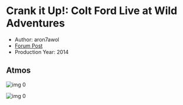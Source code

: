 # Crank it Up!: Colt Ford Live at Wild Adventures

* Author: aron7awol
* [Forum Post](https://www.avsforum.com/threads/bass-eq-for-filtered-movies.2995212/post-58041054)
* Production Year: 2014

## Atmos

![img 0](https://i.imgur.com/8wv76Xk.jpg)

![img 0](https://i.imgur.com/DH3Nuk0.jpg)

